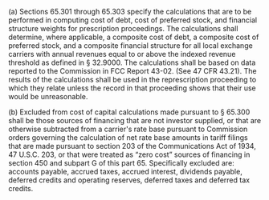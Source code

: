 (a) Sections 65.301 through 65.303 specify the calculations that are to be performed in computing cost of debt, cost of preferred stock, and financial structure weights for prescription proceedings. The calculations shall determine, where applicable, a composite cost of debt, a composite cost of preferred stock, and a composite financial structure for all local exchange carriers with annual revenues equal to or above the indexed revenue threshold as defined in § 32.9000. The calculations shall be based on data reported to the Commission in FCC Report 43-02. (See 47 CFR 43.21). The results of the calculations shall be used in the represcription proceeding to which they relate unless the record in that proceeding shows that their use would be unreasonable.

(b) Excluded from cost of capital calculations made pursuant to § 65.300 shall be those sources of financing that are not investor supplied, or that are otherwise subtracted from a carrier's rate base pursuant to Commission orders governing the calculation of net rate base amounts in tariff filings that are made pursuant to section 203 of the Communications Act of 1934, 47 U.S.C. 203, or that were treated as “zero cost” sources of financing in section 450 and subpart G of this part 65. Specifically excluded are: accounts payable, accrued taxes, accrued interest, dividends payable, deferred credits and operating reserves, deferred taxes and deferred tax credits.

